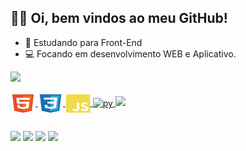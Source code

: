 ## 🐱‍🐉 Oi, bem vindos ao meu GitHub!

- 🌱 Estudando para Front-End
- 💻 Focando em desenvolvimento WEB e Aplicativo.

<div>
  <a href="https://github.com/diogowernek">
  <img height="180em" src="https://github-readme-stats.vercel.app/api?username=diogoaraujowernek&show_icons=true&theme=radical">
</div>

<div style="display: inline_block"><br>
  <img align="center" alt="HTML" height="30" width="40" src="https://raw.githubusercontent.com/devicons/devicon/master/icons/html5/html5-original.svg">
  <img align="center" alt="CSS" height="30" width="40" src="https://raw.githubusercontent.com/devicons/devicon/master/icons/css3/css3-original.svg">
  <img align="center" alt="Js" height="30" width="40" src="https://raw.githubusercontent.com/devicons/devicon/master/icons/javascript/javascript-plain.svg">       
  <img align="center" alt="py" height="30" width="40" src="https://cdn.jsdelivr.net/gh/devicons/devicon/icons/python/python-original.svg">
  <img src="https://cdn.jsdelivr.net/gh/devicons/devicon@latest/icons/react/react-original.svg" />
</div>  
          
 ##
 
<div> 

  <a href="https://www.instagram.com/dioggo.wernek/" target="_blank"><img src="https://img.shields.io/badge/-Instagram-%23E4405F?style=for-the-badge&logo=instagram&logoColor=white" target="_blank"></a>
  <a href="https://www.linkedin.com/in/diogowernek/" target="_blank"><img src="https://img.shields.io/badge/-LinkedIn-%230077B5?style=for-the-badge&logo=linkedin&logoColor=white" target="_blank"></a> 
  <a href = "mailto:diogowernek@outlook.com"><img src="https://img.shields.io/badge/-Gmail-%23333?style=for-the-badge&logo=gmail&logoColor=white" target="_blank"></a>
  <a href = "https://steamcommunity.com/id/Fatole/"><img src="https://img.shields.io/badge/Steam-000000?style=for-the-badge&logo=steam&logoColor=white" target="_blank"></a>
</div>
